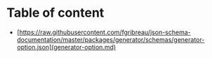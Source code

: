 # Table of content

* [https://raw.githubusercontent.com/fgribreau/json-schema-documentation/master/packages/generator/schemas/generator-option.json](generator-option.md)